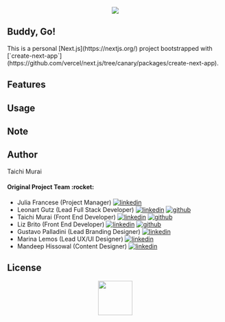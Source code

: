 <p align="center" >
  <a href="https://next-js-buddy-go.vercel.app/"><img src="https://user-images.githubusercontent.com/53918541/112741853-ebfdfc00-8f3d-11eb-8766-730086985748.png" /></a><br />
</p>

<h2> Buddy, Go! </h2>
This is a personal [Next.js](https://nextjs.org/) project bootstrapped with [`create-next-app`](https://github.com/vercel/next.js/tree/canary/packages/create-next-app).

<h2> Features </h2>

<h2> Usage </h2>

<h2> Note </h2>

<h2> Author </h2>
Taichi Murai

<h4> Original Project Team :rocket:</h4>
<ul>
  <li>
    Julia Francese (Project Manager)
    <a href="https://www.linkedin.com/in/julia-francese/"><img src="https://i.stack.imgur.com/gVE0j.png" alt="linkedin" /></a>
  </li> 
  <li>
    Leonart Gutz (Lead Full Stack Developer)
    <a href="https://www.linkedin.com/in/leonartgutz/"><img src="https://i.stack.imgur.com/gVE0j.png" alt="linkedin" /></a>
    <a href="https://github.com/leonartgutz"><img src="https://i.stack.imgur.com/tskMh.png" alt="github"></a>
  </li>
  <li>
    Taichi Murai (Front End Developer)
    <a href="https://www.linkedin.com/in/taichimurai/"><img src="https://i.stack.imgur.com/gVE0j.png" alt="linkedin" /></a>
    <a href="https://github.com/epmt6528"><img src="https://i.stack.imgur.com/tskMh.png" alt="github"></a>
  </li>
  <li>
    Liz Brito (Front End Developer)
    <a href="https://www.linkedin.com/in/lizcostafernandes/"><img src="https://i.stack.imgur.com/gVE0j.png" alt="linkedin" /></a>
    <a href="https://github.com/lizbrito"><img src="https://i.stack.imgur.com/tskMh.png" alt="github"></a>
  </li>
  <li>
    Gustavo Palladini (Lead Branding Designer)
    <a href="https://www.linkedin.com/in/gpalladini/"><img src="https://i.stack.imgur.com/gVE0j.png" alt="linkedin" /></a>
  </li>
  <li>
    Marina Lemos (Lead UX/UI Designer)
    <a href="https://www.linkedin.com/in/marinalemos/"><img src="https://i.stack.imgur.com/gVE0j.png" alt="linkedin" /></a>
  </li>
  <li>
    Mandeep Hissowal (Content Designer)
    <a href="https://www.linkedin.com/in/mandykaur09/"><img src="https://i.stack.imgur.com/gVE0j.png" alt="linkedin" /></a>
  </li>
</ul>

<i class="fab fa-github"></i>

<h2> License </h2>

<p align="center" ><a href="https://next-js-buddy-go.vercel.app/"><img src="https://user-images.githubusercontent.com/53918541/112741509-506b8c00-8f3b-11eb-9275-aeb416d6d2bb.gif" width="80px;" /></a></p>
